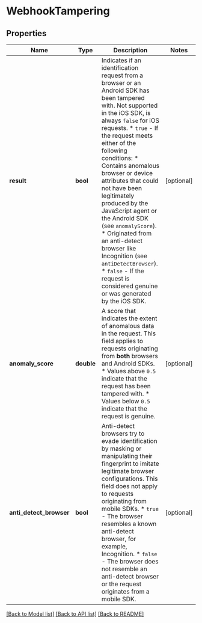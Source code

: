 # WebhookTampering

## Properties
Name | Type | Description | Notes
------------ | ------------- | ------------- | -------------
**result** | **bool** | Indicates if an identification request from a browser or an Android SDK has been tampered with. Not supported in the iOS SDK, is always `false` for iOS requests.   * `true` - If the request meets either of the following conditions:     * Contains anomalous browser or device attributes that could not have been legitimately produced by the JavaScript agent or the Android SDK (see `anomalyScore`).     * Originated from an anti-detect browser like Incognition (see `antiDetectBrowser`).   * `false` - If the request is considered genuine or was generated by the iOS SDK. | [optional] 
**anomaly_score** | **double** | A score that indicates the extent of anomalous data in the request. This field applies to requests originating from **both** browsers and Android SDKs.    * Values above `0.5` indicate that the request has been tampered with.   * Values below `0.5` indicate that the request is genuine. | [optional] 
**anti_detect_browser** | **bool** | Anti-detect browsers try to evade identification by masking or manipulating their fingerprint to imitate legitimate browser configurations. This field does not apply to requests originating from mobile SDKs.   * `true` - The browser resembles a known anti-detect browser, for example, Incognition.   * `false` - The browser does not resemble an anti-detect browser or the request originates from a mobile SDK. | [optional] 

[[Back to Model list]](../../README.md#documentation-for-models) [[Back to API list]](../../README.md#documentation-for-api-endpoints) [[Back to README]](../../README.md)

